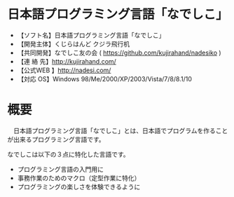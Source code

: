 # 日本語プログラミング言語「なでしこ」

 - 【ソフト名】日本語プログラミング言語「なでしこ」
 - 【開発主体】くじらはんど クジラ飛行机
 - 【共同開発】なでしこ友の会 ( https://github.com/kujirahand/nadesiko )
 - 【連 絡 先】http://kujirahand.com/
 - 【公式WEB 】http://nadesi.com/
 - 【対応  OS】Windows 98/Me/2000/XP/2003/Vista/7/8/8.1/10

# 概要

　日本語プログラミング言語「なでしこ」とは、日本語でプログラムを作ることが出来るプログラミング言語です。

なでしこは以下の３点に特化した言語です。

 - プログラミング言語の入門用に
 - 事務作業のためのマクロ（定型作業に特化）
 - プログラミングの楽しさを体験できるように

